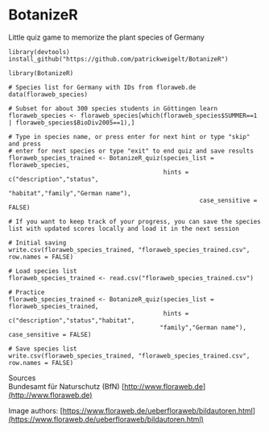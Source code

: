 # BotanizeR
Little quiz game to memorize the plant species of Germany

```
library(devtools)
install_github("https://github.com/patrickweigelt/BotanizeR")

library(BotanizeR)

# Species list for Germany with IDs from floraweb.de
data(floraweb_species)

# Subset for about 300 species students in Göttingen learn
floraweb_species <- floraweb_species[which(floraweb_species$SUMMER==1 | floraweb_species$BioDiv2005==1),]

# Type in species name, or press enter for next hint or type "skip" and press 
# enter for next species or type "exit" to end quiz and save results
floraweb_species_trained <- BotanizeR_quiz(species_list = floraweb_species, 
                                           hints = c("description","status",
                                                     "habitat","family","German name"),
                                                     case_sensitive = FALSE)

# If you want to keep track of your progress, you can save the species list with updated scores locally and load it in the next session

# Initial saving
write.csv(floraweb_species_trained, "floraweb_species_trained.csv", row.names = FALSE)

# Load species list
floraweb_species_trained <- read.csv("floraweb_species_trained.csv")

# Practice
floraweb_species_trained <- BotanizeR_quiz(species_list = floraweb_species_trained,
                                           hints = c("description","status","habitat",
                                          "family","German name"), case_sensitive = FALSE)

# Save species list
write.csv(floraweb_species_trained, "floraweb_species_trained.csv", row.names = FALSE)
```

Sources  
Bundesamt für Naturschutz (BfN) [http://www.floraweb.de](http://www.floraweb.de)  

Image authors: [https://www.floraweb.de/ueberfloraweb/bildautoren.html](https://www.floraweb.de/ueberfloraweb/bildautoren.html)